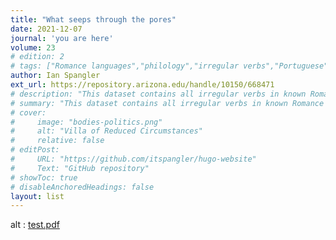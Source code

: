 ```yaml
---
title: "What seeps through the pores" 
date: 2021-12-07
journal: 'you are here'
volume: 23
# edition: 2
# tags: ["Romance languages","philology","irregular verbs","Portuguese","Italian","French","Spanish"]
author: Ian Spangler
ext_url: https://repository.arizona.edu/handle/10150/668471
# description: "This dataset contains all irregular verbs in known Romance languages."
# summary: "This dataset contains all irregular verbs in known Romance languages."
# cover:
#     image: "bodies-politics.png"
#     alt: "Villa of Reduced Circumstances"
#     relative: false
# editPost:
#     URL: "https://github.com/itspangler/hugo-website"
#     Text: "GitHub repository"
# showToc: true
# disableAnchoredHeadings: false
layout: list
---
```


<div class="pdf">
    <object data="what-seeps-through-the-pores.pdf" type="application/pdf" width="100%" height="500px">
        alt : <a href="what-seeps-through-the-pores.pdf">test.pdf</a>
    </object>
</div>